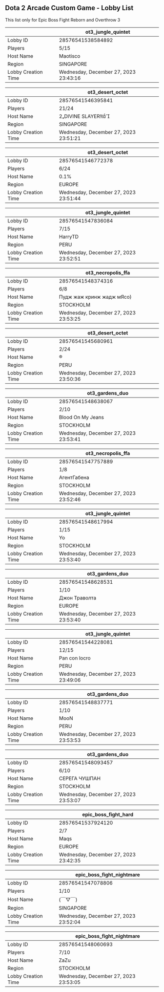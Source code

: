 ## Dota 2 Arcade Custom Game - Lobby List

This list only for Epic Boss Fight Reborn and Overthrow 3

|  | ot3_jungle_quintet |
| ------ | ------ |
| Lobby ID | 28576541538584892 |
| Players | 5/15 |
| Host Name | Maotisco |
| Region | SINGAPORE |
| Lobby Creation Time | Wednesday, December 27, 2023 23:43:16 |


|  | ot3_desert_octet |
| ------ | ------ |
| Lobby ID | 28576541546395841 |
| Players | 21/24 |
| Host Name | DIVINE SLAYER! |
| Region | SINGAPORE |
| Lobby Creation Time | Wednesday, December 27, 2023 23:51:21 |


|  | ot3_desert_octet |
| ------ | ------ |
| Lobby ID | 28576541546772378 |
| Players | 6/24 |
| Host Name | 0.1% |
| Region | EUROPE |
| Lobby Creation Time | Wednesday, December 27, 2023 23:51:44 |


|  | ot3_jungle_quintet |
| ------ | ------ |
| Lobby ID | 28576541547836084 |
| Players | 7/15 |
| Host Name | HarryTD |
| Region | PERU |
| Lobby Creation Time | Wednesday, December 27, 2023 23:52:51 |


|  | ot3_necropolis_ffa |
| ------ | ------ |
| Lobby ID | 28576541548374316 |
| Players | 6/8 |
| Host Name | Пудж жаж кринж жадж мЯсо) |
| Region | STOCKHOLM |
| Lobby Creation Time | Wednesday, December 27, 2023 23:53:25 |


|  | ot3_desert_octet |
| ------ | ------ |
| Lobby ID | 28576541545680961 |
| Players | 2/24 |
| Host Name | ® |
| Region | PERU |
| Lobby Creation Time | Wednesday, December 27, 2023 23:50:36 |


|  | ot3_gardens_duo |
| ------ | ------ |
| Lobby ID | 28576541548638067 |
| Players | 2/10 |
| Host Name | Blood On My Jeans |
| Region | STOCKHOLM |
| Lobby Creation Time | Wednesday, December 27, 2023 23:53:41 |


|  | ot3_necropolis_ffa |
| ------ | ------ |
| Lobby ID | 28576541547757889 |
| Players | 1/8 |
| Host Name | АгентГабена |
| Region | STOCKHOLM |
| Lobby Creation Time | Wednesday, December 27, 2023 23:52:46 |


|  | ot3_jungle_quintet |
| ------ | ------ |
| Lobby ID | 28576541548617994 |
| Players | 1/15 |
| Host Name | Yo |
| Region | STOCKHOLM |
| Lobby Creation Time | Wednesday, December 27, 2023 23:53:40 |


|  | ot3_gardens_duo |
| ------ | ------ |
| Lobby ID | 28576541548628531 |
| Players | 1/10 |
| Host Name | Джон Траволта |
| Region | EUROPE |
| Lobby Creation Time | Wednesday, December 27, 2023 23:53:40 |


|  | ot3_jungle_quintet |
| ------ | ------ |
| Lobby ID | 28576541544228081 |
| Players | 12/15 |
| Host Name | Pan con locro |
| Region | PERU |
| Lobby Creation Time | Wednesday, December 27, 2023 23:49:06 |


|  | ot3_gardens_duo |
| ------ | ------ |
| Lobby ID | 28576541548837771 |
| Players | 1/10 |
| Host Name | MooN |
| Region | PERU |
| Lobby Creation Time | Wednesday, December 27, 2023 23:53:53 |


|  | ot3_gardens_duo |
| ------ | ------ |
| Lobby ID | 28576541548093457 |
| Players | 6/10 |
| Host Name | СЕРЕГА ЧУШПАН |
| Region | STOCKHOLM |
| Lobby Creation Time | Wednesday, December 27, 2023 23:53:07 |


|  | epic_boss_fight_hard |
| ------ | ------ |
| Lobby ID | 28576541537924120 |
| Players | 2/7 |
| Host Name | Maqs |
| Region | EUROPE |
| Lobby Creation Time | Wednesday, December 27, 2023 23:42:35 |


|  | epic_boss_fight_nightmare |
| ------ | ------ |
| Lobby ID | 28576541547078806 |
| Players | 1/10 |
| Host Name | (￣▽￣) |
| Region | SINGAPORE |
| Lobby Creation Time | Wednesday, December 27, 2023 23:52:04 |


|  | epic_boss_fight_nightmare |
| ------ | ------ |
| Lobby ID | 28576541548060693 |
| Players | 7/10 |
| Host Name | ZaZu |
| Region | STOCKHOLM |
| Lobby Creation Time | Wednesday, December 27, 2023 23:53:05 |


